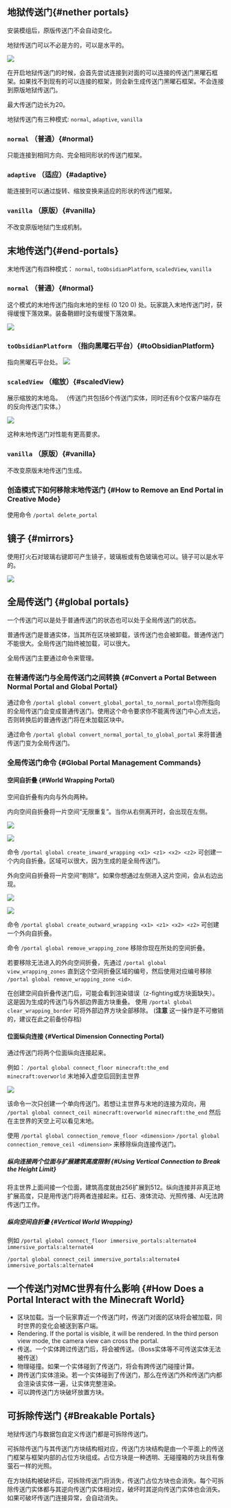 
## 地狱传送门{#nether portals}
安装模组后，原版传送门不会自动变化。

地狱传送门可以不必是方的，可以是水平的。

![](https://i.ibb.co/KGqRqfZ/2020-12-13-16-49-25.png)

在开启地狱传送门的时候，会首先尝试连接到对面的可以连接的传送门黑曜石框架。如果找不到现有的可以连接的框架，则会新生成传送门黑曜石框架。不会连接到原版地狱传送门。

最大传送门边长为20。

地狱传送门有三种模式: `normal`, `adaptive`, `vanilla`

### `normal` （普通）{#normal}
只能连接到相同方向、完全相同形状的传送门框架。

### `adaptive` （适应）{#adaptive}
能连接到可以通过旋转、缩放变换来适应的形状的传送门框架。

### `vanilla` （原版）{#vanilla}
不改变原版地狱门生成机制。

## 末地传送门{#end-portals}

末地传送门有四种模式： `normal`, `toObsidianPlatform`, `scaledView`, `vanilla`

### `normal` （普通）{#normal}

这个模式的末地传送门指向末地的坐标 (0 120 0) 处。玩家跳入末地传送门时，获得缓慢下落效果。装备鞘翅时没有缓慢下落效果。

![](https://i.ibb.co/C08FFJn/2020-05-26-21-55-16.png)

### `toObsidianPlatform` （指向黑曜石平台）{#toObsidianPlatform}

指向黑曜石平台处。
![](https://i.ibb.co/MsJRGtX/2020-12-13-17-45-49.png)

### `scaledView` （缩放）{#scaledView}

展示缩放的末地岛。
（传送门共包括6个传送门实体，同时还有6个仅客户端存在的反向传送门实体。）

![](https://i.ibb.co/hmRS3KH/2020-09-15-21-13-34.png)

这种末地传送门对性能有更高要求。

### `vanilla` （原版）{#vanilla}
不改变原版末地传送门生成。

### 创造模式下如何移除末地传送门 {#How to Remove an End Portal in Creative Mode}
使用命令 `/portal delete_portal`

## 镜子 {#mirrors}
使用打火石对玻璃右键即可产生镜子，玻璃板或有色玻璃也可以。镜子可以是水平的。

![](https://i.ibb.co/Jr0fdfv/2020-05-26-21-58-45.png)

## 全局传送门 {#global portals}

一个传送门可以是处于普通传送门的状态也可以处于全局传送门的状态。

普通传送门是普通实体，当其所在区块被卸载，该传送门也会被卸载。普通传送门不能很大。全局传送门始终被加载，可以很大。

全局传送门主要通过命令来管理。

### 在普通传送门与全局传送门之间转换 {#Convert a Portal Between Normal Portal and Global Portal}

通过命令 `/portal global convert_global_portal_to_normal_portal`你所指向的全局传送门会变成普通传送门。使用这个命令要求你不能离传送门中心点太远，否则转换后的普通传送门将在未加载区块中。

通过命令 `/portal global convert_normal_portal_to_global_portal` 来将普通传送门变为全局传送门。

### 全局传送门命令 {#Global Portal Management Commands}

#### 空间自折叠 {#World Wrapping Portal}

空间自折叠有内向与外向两种。

内向空间自折叠将一片空间“无限重复”。当你从右侧离开时，会出现在左侧。

![](https://i.ibb.co/Bnt0Gqc/2020-05-26-22-04-06.png)

![](https://i.ibb.co/jrXPhqV/2020-05-26-22-03-59.png)

命令 `/portal global create_inward_wrapping <x1> <z1> <x2> <z2>` 可创建一个内向自折叠。区域可以很大，因为生成的是全局传送门。

外向空间自折叠将一片空间“剔除”。如果你想通过左侧进入这片空间，会从右边出现。

![](https://i.ibb.co/9g72926/2020-05-26-22-04-50.png)

![](https://i.ibb.co/1RL3wr4/2020-05-26-22-05-05.png)

命令 `/portal global create_outward_wrapping <x1> <z1> <x2> <z2>` 可创建一个外向自折叠。

命令 `/portal global remove_wrapping_zone` 移除你现在所处的空间折叠。

若要移除无法进入的外向空间折叠，先通过 `/portal global view_wrapping_zones` 直到这个空间折叠区域的编号，然后使用对应编号移除 `/portal global remove_wrapping_zone <id>`.

在创建空间自折叠传送门后，可能会看到渲染错误（z-fighting或方块面缺失）。这是因为生成的传送门与外部边界面方块重叠。
使用 `/portal global clear_wrapping_border` 可将外部边界方块全部移除。
(**注意** 这一操作是不可撤销的，建议在此之前备份存档)

#### 位面纵向连接 {#Vertical Dimension Connecting Portal}
通过传送门将两个位面纵向连接起来。

例如：
`/portal global connect_floor minecraft:the_end minecraft:overworld`
末地掉入虚空后回到主世界

![](https://i.ibb.co/JvDMZtj/2020-10-18-22-15-38.png)

该命令一次只创建一个单向传送门。若想让主世界与末地的连接为双向，用
`/portal global connect_ceil minecraft:overworld minecraft:the_end`
然后在主世界的天空上可以看见末地。

使用 `/portal global connection_remove_floor <dimension>` `/portal global connection_remove_ceil <dimension>` 来移除纵向连接传送门。

##### 纵向连接两个位面与扩展建筑高度限制 {#Using Vertical Connection to Break the Height Limit}
将主世界上面间接一个位面，建筑高度就由256扩展到512。纵向连接并非真正地扩展高度，只是用传送门将两者连接起来。红石、液体流动、光照传播、AI无法跨传送门工作。

##### 纵向空间自折叠 {#Vertical World Wrapping}
例如
`/portal global connect_floor immersive_portals:alternate4 immersive_portals:alternate4`

`/portal global connect_ceil immersive_portals:alternate4 immersive_portals:alternate4`

## 一个传送门对MC世界有什么影响 {#How Does a Portal Interact with the Minecraft World}

* 区块加载。当一个玩家靠近一个传送门时，传送门对面的区块将会被加载，同时世界的变化会被送到客户端。
* Rendering. If the portal is visible, it will be rendered. In the third person view mode, the camera view can cross the portal.
* 传送。一个实体跨过传送门后，将会被传送。（Boss实体等不可传送实体无法被传送）
* 物理碰撞。如果一个实体碰到了传送门，将会有跨传送门碰撞计算。
* 跨传送门实体渲染。若一个实体碰到了传送门，那么在传送门外和传送门内都会渲染该实体一遍，让实体完整渲染。
* 可以跨传送门方块破坏放置方块。

## 可拆除传送门 {#Breakable Portals}
地狱传送门与数据包自定义传送门都是可拆除传送门。

可拆除传送门与其传送门方块结构相对应，传送门方块结构是由一个平面上的传送门框架与框架内部的占位方块组成。占位方块是一种透明、无碰撞箱的方块且有像萤石一样的光照。

在方块结构被破坏后，可拆除传送门将消失，传送门占位方块也会消失。每个可拆除传送门实体都与其逆向传送门实体相对应，破坏时其逆向传送门实体也会消失。如果可破坏传送门连接异常，会自动消失。